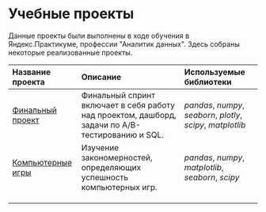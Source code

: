 # Учебные проекты
Данные проекты были выполнены в ходе обучения в Яндекс.Практикуме, профессии "Аналитик данных".
Здесь собраны некоторые реализованные проекты.

| Название проекта | Описание | Используемые библиотеки | 
| :---------------------- | :---------------------- | :---------------------- |
| [Финальный проект](https://github.com/SvetaLS/Data-Analyst/tree/main/Final%20Project) | Финальный спринт включает в себя работу над проектом, дашборд, задачи по A/B-тестированию и SQL.| *pandas*, *numpy*, *seaborn*, *plotly*, *scipy*, *matplotlib* |
|[Компьютерные игры](https://github.com/SvetaLS/Data-Analyst/tree/main/Games)| Изучение закономерностей, определяющих успешность компьютерных игр.  | *pandas*, *numpy*, *matplotlib*, *seaborn*, *scipy* |
|  | |  |
 |  |  |
|  | |  |
